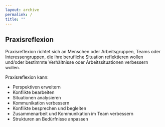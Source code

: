 ```yaml
---
layout: archive
permalink: /
title: ""
---
```


## Praxisreflexion

Praxisreflexion richtet sich an Menschen oder Arbeitsgruppen, Teams oder Interessengruppen, die ihre berufliche Situation reflektieren wollen und/oder bestimmte Verhältnisse oder Arbeitssituationen verbessern wollen.

Praxisreflexion kann:

- Perspektiven erweitern
- Konflikte bearbeiten
- Situationen analysieren
- Kommunikation verbessern
- Konflikte besprechen und begleiten
- Zusammenarbeit und Kommunikation im Team verbessern
- Strukturen an Bedürfnisse anpassen
